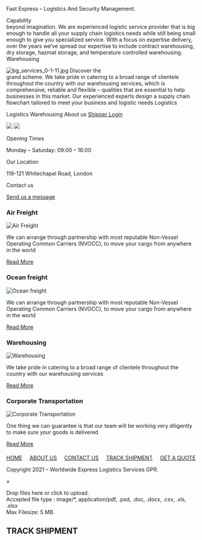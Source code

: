 Fast Express – Logistics And Security Management.
















































































































 


Capability  
beyond
imagination.
 We are experienced logistic service provider that is big enough to handle all your supply chain logistics needs while still being small enough to give you specialized service. With a focus on expertise delivery, over the years we’ve spread our expertise to include contract warehousing, dry storage, hazmat storage, and temperature controlled warehousing.
Warehousing 

![](https://www.fastexprescourier.sbs/wp-content/uploads/revslider/innovation1/bg_services_0-1-11.jpg "bg_services_0-1-11.jpg")
Discover the  
grand scheme.
We take pride in catering to a broad range of clientele throughout the country with our warehousing services, which is comprehensive, reliable and flexible – qualities that are essential to help businesses in this market. Our experienced experts design a supply chain flowchart tailored to meet your business and logistic needs 
Logistics 

Logistics
Warehousing
About us
[Shipper Login](https://www.fastexprescourier.sbs/dashboard/)

![]( "moving_man_yellow_hat.png")
![]( "bg_services_0-1-11.jpg")

Opening Times

Monday – Saturday: 09:00 – 18:00

Our Location

119-121 Whitechapel Road, London

Contact us

[Send us a message](https://www.fastexprescourier.sbs/wp/contact/)

### Air Freight

![Air Freight](https://www.fastexprescourier.sbs/wp-content/uploads/2019/09/6-1-1.png)

We can arrange through partnership with most reputable Non-Vessel Operating Common Carriers (NVOCC), to move your cargo from anywhere in the world

[Read More](https://www.fastexprescourier.sbs/services/air-freight/)

### Ocean freight

![Ocean freight](https://www.fastexprescourier.sbs/wp-content/uploads/2019/09/1-1-1.png)

We can arrange through partnership with most reputable Non-Vessel Operating Common Carriers (NVOCC), to move your cargo from anywhere in the world

[Read More](https://www.fastexprescourier.sbs/services/ocean-freight/)

### Warehousing

![Warehousing](https://www.fastexprescourier.sbs/wp-content/uploads/2019/09/committment-image-1.png)

We take pride in catering to a broad range of clientele throughout the country with our warehousing services

[Read More](https://www.fastexprescourier.sbs/services/warehousing/)

### Corporate Transportation

![Corporate Transportation](https://www.fastexprescourier.sbs/wp-content/uploads/2019/09/7-1-1.png)

One thing we can guarantee is that our team will be working very diligently to make sure your goods is delivered

[Read More](https://www.fastexprescourier.sbs/services/corporate-transportation/)

####

[HOME](https://www.fastexprescourier.sbs/)     [ABOUT US](https://www.fastexprescourier.sbs/about-us/)     [CONTACT US](https://www.fastexprescourier.sbs/contact/)     [TRACK SHIPMENT](https://www.fastexprescourier.sbs/track/)     [GET A QUOTE](https://www.fastexprescourier.sbs/contact/)

Copyright 2021 – Worldwide Express Logistics Services GPR.







×

Drop files here or click to upload.  
Accepted file type : image/\*, application/pdf, .psd, .doc, .docx, .csv, .xls, .xlsx  
Max Filesize: 5 MB.




TRACK SHIPMENT
--------------